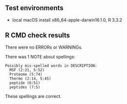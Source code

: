 ## Test environments
* local macOS install x86_64-apple-darwin16.1.0, R 3.3.2

## R CMD check results
There were no ERRORs or WARNINGs.

There was 1 NOTE about spellings:
```
Possibly mis-spelled words in DESCRIPTION:
  MSF (2:21, 5:52)
  Proteome (5:74)
  Thermo (2:14, 5:45)
  peptide (6:51)
  peptides (7:5)
```
These spellings are correct.
